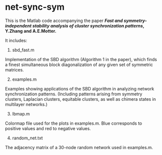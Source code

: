 # net-sync-sym
This is the Matlab code accompanying the paper
**_Fast and symmetry-independent stability analysis of cluster synchronization patterns_, Y.Zhang and A.E.Motter.**

It includes:
1. sbd_fast.m

  Implementation of the SBD algorithm (Algorithm 1 in the paper), which finds a finest simultaneous block diagonalization of any given set of symmetric matrices.

2. examples.m

  Examples showing applications of the SBD algorithm in analyzing network synchronization patterns. (Including patterns arising from symmetry clusters, Laplacian clusters, equitable clusters, as well as chimera states in multilayer networks.)

3. lbmap.m

  Colormap file used for the plots in examples.m. Blue corresponds to positive values and red to negative values.

4. random_net.txt

  The adjacency matrix of a 30-node random network used in examples.m.
